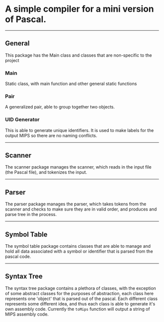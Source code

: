 # A simple compiler for a mini version of Pascal. #

----------

## General ##

This package has the Main class and classes that are non-specific to the project

### Main ###

Static class, with main function and other general static functions

### Pair ###

A generalized pair, able to group together two objects.

### UID Generator ###

This is able to generate unique identifiers. It is used to make labels for the output MIPS so there are no naming conflicts.

----------

## Scanner ##

The scanner package manages the scanner, which reads in the input file (the Pascal file), and tokenizes the input.

----------

## Parser ##

The parser package manages the parser, which takes tokens from the scanner and checks to make sure they are in valid order, and produces and parse tree in the process.

---------

## Symbol Table ##

The symbol table package contains classes that are able to manage and hold all data associated with a symbol or identifier that is parsed from the pascal code.

---------

## Syntax Tree ##

The syntax tree package contains a plethora of classes, with the exception of some abstract classes for the purposes of abstraction, each class here represents one 'object' that is parsed out of the pascal. Each different class represents some different idea, and thus each class is able to generate it's own assembly code. Currently the ```toMips``` function will output a string of MIPS assembly code.